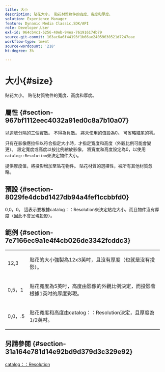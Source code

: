 ```yaml
---
title: 大小
description: 貼花大小。 貼花材質物件的寬度、高度和厚度。
solution: Experience Manager
feature: Dynamic Media Classic,SDK/API
role: Developer,User
exl-id: 964cb4c1-5256-40eb-94ea-761916174b79
source-git-commit: 163ac6a6f44193f1b66ae24059630521d7247eae
workflow-type: tm+mt
source-wordcount: '218'
ht-degree: 3%

---
```


# 大小{#size}

貼花大小。 貼花材質物件的寬度、高度和厚度。

## 屬性 {#section-967bf1112eec4032a91ed0c8a7b10a07}

以逗號分隔的三個實數。 不得為負數。 將未使用的值設為0。 可省略結尾的零。

只有在影像應拉伸以符合指定大小時，才指定寬度和高度（外觀比例可能會變更）。 設定寬度或高度以按比例縮放影像。 將寬度和高度設定為0，以使用`catalog::Resolution`來決定物件大小。

提供厚度值，將投影增加至貼花物件。 貼花材質的選擇性，被所有其他材質忽略。

## 預設 {#section-8029fe4dcbd1427db94a4fef1ccbbfd0}

0,0，0。 這表示要根據catalog：：Resolution來決定貼花大小，而且物件沒有厚度（因此不會呈現投影）。

## 範例 {#section-7e7166ec9a1e4f4cb026de3342fcddc3}

<table id="simpletable_E3503BD975F342C58DDB4C2B56BF0CEE"> 
 <tr class="strow"> 
  <td class="stentry"> <p>12,3 </p></td> 
  <td class="stentry"> <p>貼花的大小強製為12x3英吋，且沒有厚度（也就是沒有投影）。 </p></td> 
 </tr> 
 <tr class="strow"> 
  <td class="stentry"> <p>0,5，1 </p></td> 
  <td class="stentry"> <p>貼花寬度為5英吋，高度由影像的外觀比例決定，而投影會根據1英吋的厚度彩現。 </p></td> 
 </tr> 
 <tr class="strow"> 
  <td class="stentry"> <p>0,0，.5 </p></td> 
  <td class="stentry"> <p>貼花寬度和高度由catalog：：Resolution決定，且厚度為1/2英吋。 </p></td> 
 </tr> 
</table>

## 另請參閱 {#section-31a164e781d14e92bd9d379d3c329e92}

[catalog：：Resolution](../../../../../ir-api/material-cat/image-rendering-api-ref/c-ir-material-catalog/c-ir-attributes-reference/r-ir-resolution.md#reference-09fe14e6bfbf4db6b7f4369fffecc806)
